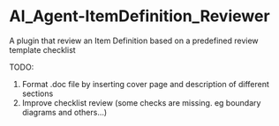 # AI_Agent-ItemDefinition_Reviewer
A plugin that review an Item Definition based on a predefined review template checklist 

TODO:
1) Format .doc file by inserting cover page and description of different sections
2) Improve checklist review (some checks are missing. eg boundary diagrams and others...)
